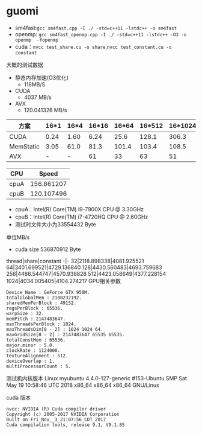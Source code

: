 # guomi

- sm4fast:`gcc sm4fast.cpp -I ./ -std=c++11 -lstdc++ -o sm4fast`
- openmp: `gcc sm4fast_openmp.cpp -I ./ -std=c++11 -lstdc++ -O3 -o openmp  -fopenmp`
- cuda：`nvcc test_share.cu -o share`,`nvcc test_constant.cu -o constant`


大概的测试数据
- 静态内存加速(O3优化) 
  - 118MB/S
- CUDA
  - 4037 MB/s
- AVX
  - 120.041326 MB/s
 
方案|16\*1|16\*4|16\*16|16\*64|16\*512|16\*1024|16\*2^25Byte
-|-|-|-|-|-|-|-
CUDA|0.24|1.60|6.24|25.6|128.1|306.3|4032.2
MemStatic|3.05|61.0|81.3|101.4|103.4|108.5|119.6|
AVX|-|-|61|33|63|51|119.6|

CPU|Speed
-|-
cpuA|156.861207
cpuB|120.107496

- cpuA：Intel(R) Core(TM) i9-7900X CPU @ 3.30GHz
- cpuB：Intel(R) Core(TM) i7-4720HQ CPU @ 2.60GHz
- 测试时文件大小为33554432 Byte

单位MB/s
- cuda size 536870912 Byte

thread|share|constant
-|-
32|2118.898338|4081.925521
64|3401.699521|4729.136840
128|4430.560483|4693.759683
256|4486.544747|4570.938828
512|4423.058649|4377.228154
1024|4034.005405|4104.274217
GPU相关参数
```
Device Name : GeForce GTX 950M.
totalGlobalMem : 2100232192.
sharedMemPerBlock : 49152.
regsPerBlock : 65536.
warpSize : 32.
memPitch : 2147483647.
maxThreadsPerBlock : 1024.
maxThreadsDim[0 - 2] : 1024 1024 64.
maxGridSize[0 - 2] : 2147483647 65535 65535.
totalConstMem : 65536.
major.minor : 5.0.
clockRate : 1124000.
textureAlignment : 512.
deviceOverlap : 1.
multiProcessorCount : 5.
```

测试机内核版本
Linux myubuntu 4.4.0-127-generic #153-Ubuntu SMP Sat May 19 10:58:46 UTC 2018 x86_64 x86_64 x86_64 GNU/Linux

cuda 版本
```
nvcc: NVIDIA (R) Cuda compiler driver
Copyright (c) 2005-2017 NVIDIA Corporation
Built on Fri_Nov__3_21:07:56_CDT_2017
Cuda compilation tools, release 9.1, V9.1.85
```


